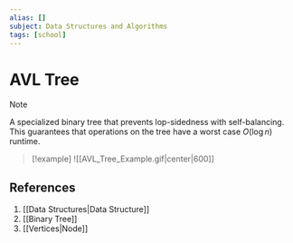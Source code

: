 ```yaml
---
alias: []
subject: Data Structures and Algorithms
tags: [school]
---
```

# AVL Tree

>[!note]
> A specialized binary tree that prevents lop-sidedness with self-balancing. This guarantees that operations on the tree have a worst case $O(\log n)$ runtime.

> [!example]
> ![[AVL_Tree_Example.gif|center|600]]

## References
1. [[Data Structures|Data Structure]]
2. [[Binary Tree]]
3. [[Vertices|Node]]